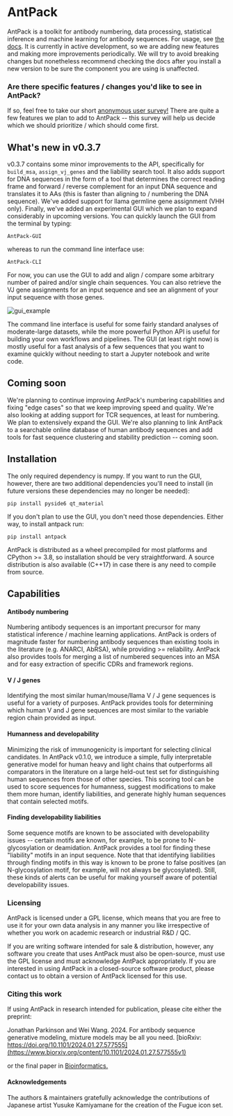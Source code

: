 # AntPack

AntPack is a toolkit for antibody numbering, data processing, statistical inference and
machine learning for antibody sequences. For usage,
see [the docs](https://antpack.readthedocs.io/en/latest/index.html).
It is currently in active development, so we are adding new features
and making more improvements periodically. We will try to avoid breaking
changes but nonetheless recommend checking the docs after you install
a new version to be sure the component you are using is unaffected.

### Are there specific features / changes you'd like to see in AntPack?

If so, feel free to take our short [anonymous user survey!](https://www.surveymonkey.com/r/FWQJKZS)
There are quite a few features we plan to add to AntPack --
this survey will help us decide which we should prioritize /
which should come first.

## What's new in v0.3.7

v0.3.7 contains some minor improvements to the API,
specifically for `build_msa`, `assign_vj_genes` and
the liability search tool. It also adds support for
DNA sequences in the form of a tool that determines
the correct reading frame and forward / reverse complement
for an input DNA sequence and translates it to AAs
(this is faster than aligning to / numbering the
DNA sequence). We've added support for llama germline
gene assignment (VHH only). Finally, we've added an
experimental GUI which we plan to expand considerably
in upcoming versions. You can quickly launch the GUI from
the terminal by typing:
```
AntPack-GUI
```

whereas to run the command line interface use:
```
AntPack-CLI
```

For now, you can use the GUI to add and align / compare some arbitrary
number of paired and/or single chain sequences. You
can also retrieve the VJ gene assignments for an input sequence
and see an alignment of your input sequence with those genes.

![gui_example](https://github.com/jlparkI/AntPack/blob/main/docs/images/multiseq1.png)

The command line interface is useful for some fairly standard
analyses of moderate-large datasets, while the more powerful
Python API is useful for building your own workflows and pipelines.
The GUI (at least right now) is mostly useful for a fast analysis of a few
sequences that you want to examine quickly without needing to
start a Jupyter notebook and write code.

## Coming soon

We're planning to continue improving AntPack's numbering capabilities
and fixing "edge cases" so that we keep improving speed and quality.
We're also looking at adding support for TCR sequences, at least for
numbering. We plan to extensively expand the GUI. We're also planning to link
AntPack to a searchable online database of human antibody sequences
and add tools for fast sequence clustering and stability prediction --
coming soon.

## Installation

The only required dependency is numpy. If you want to run the GUI,
however, there are two additional dependencies you'll need to install
(in future versions these dependencies may no longer be needed):
```
pip install pyside6 qt_material
```

If you don't plan to use the GUI, you don't need those dependencies.
Either way, to install antpack run:
```
pip install antpack
```

AntPack is distributed as a wheel precompiled for most platforms and CPython >= 3.8,
so installation should be very straightforward. A source distribution is also available
(C++17) in case there is any need to compile from source.

## Capabilities


#### Antibody numbering

Numbering antibody sequences is an important precursor for many statistical inference /
machine learning applications. AntPack is orders of magnitude faster for numbering
antibody sequences than existing tools in the literature (e.g. ANARCI, AbRSA),
while providing >= reliability. AntPack also provides tools for merging a list
of numbered sequences into an MSA and for easy extraction of specific CDRs and
framework regions.


#### V / J genes

Identifying the most similar human/mouse/llama V / J gene sequences is useful
for a variety of purposes. AntPack provides tools for determining which human
V and J gene sequences are most similar to the variable region chain provided
as input.


#### Humanness and developability

Minimizing the risk of immunogenicity is important for selecting clinical
candidates. In AntPack v0.1.0, we introduce a simple, fully interpretable
generative model for human heavy and light chains that outperforms all
comparators in the literature on a large held-out test set for distinguishing
human sequences from those of other species. This scoring tool can be used
to score sequences for humanness, suggest modifications to make them more
human, identify liabilities, and generate highly human sequences that contain
selected motifs.


#### Finding developability liabilities

Some sequence motifs are known to be associated with developability issues -- certain
motifs are known, for example, to be prone to N-glycosylation or deamidation. AntPack
provides a tool for finding these "liability" motifs in an input sequence. Note that
that identifying liabilities through finding motifs in this way is known to be prone
to false positives (an N-glycosylation motif, for example, will not always be glycosylated).
Still, these kinds of alerts can be useful for making yourself aware of potential
developability issues.


### Licensing

AntPack is licensed under a GPL license, which means that you are free to
use it for your own data analysis in any manner you like irrespective of
whether you work on academic research or industrial R&D / QC.

If you are writing software intended for sale & distribution, however,
any software you create that uses AntPack must also be open-source, must
use the GPL license and must acknowledge AntPack appropriately. If you
are interested in using AntPack in a closed-source software product,
please contact us to obtain a version of AntPack licensed for this use.


### Citing this work

If using AntPack in research intended for publication, please cite
either the preprint:

Jonathan Parkinson and Wei Wang. 2024. For antibody sequence generative modeling,
mixture models may be all you need.
[bioRxiv: https://doi.org/10.1101/2024.01.27.577555](https://www.biorxiv.org/content/10.1101/2024.01.27.577555v1)

or the final paper in [Bioinformatics.](https://academic.oup.com/bioinformatics/article/40/5/btae278/7656770)

#### Acknowledgements

The authors & maintainers gratefully acknowledge the contributions of
Japanese artist Yusuke Kamiyamane for the creation of the Fugue icon set.

